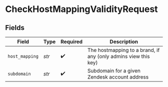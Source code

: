# CheckHostMappingValidityRequest


## Fields

| Field                                                          | Type                                                           | Required                                                       | Description                                                    |
| -------------------------------------------------------------- | -------------------------------------------------------------- | -------------------------------------------------------------- | -------------------------------------------------------------- |
| `host_mapping`                                                 | *str*                                                          | :heavy_check_mark:                                             | The hostmapping to a brand, if any (only admins view this key) |
| `subdomain`                                                    | *str*                                                          | :heavy_check_mark:                                             | Subdomain for a given Zendesk account address                  |